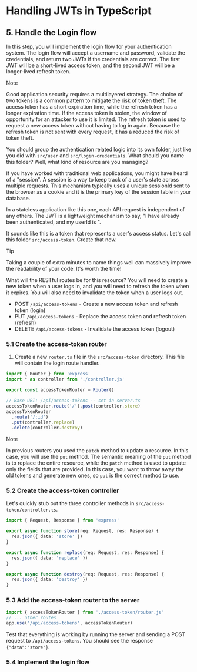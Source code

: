 # Handling JWTs in TypeScript

## 5. Handle the Login flow

In this step, you will implement the login flow for your authentication system. The login flow will accept a username and password, validate the credentials, and return two JWTs if the credentials are correct. The first JWT will be a short-lived access token, and the second JWT will be a longer-lived refresh token.

> [!NOTE]
> Good application security requires a multilayered strategy. The choice of two tokens is a common pattern to mitigate the risk of token theft. The access token has a short expiration time, while the refresh token has a longer expiration time. If the access token is stolen, the window of opportunity for an attacker to use it is limited.
> The refresh token is used to request a new access token without having to log in again. Because the refresh token is not sent with every request, it has a reduced the risk of token theft.

You should group the authentication related logic into its own folder, just like you did with `src/user` and `src/login-credentials`. What should you name this folder? Well, what kind of resource are you managing?

If you have worked with traditional web applications, you might have heard of a "session". A session is a way to keep track of a user's state across multiple requests. This mechanism typically uses a unique sessionId sent to the browser as a cookie and it is the primary key of the session table in your database.

In a stateless application like this one, each API request is independent of any others. The JWT is a lightweight mechanism to say, "I have already been authenticated, and my userId is <uniqueID>".

It sounds like this is a token that represents a user's access status. Let's call this folder `src/access-token`. Create that now.

> [!TIP]
> Taking a couple of extra minutes to name things well can massively improve the readability of your code. It's worth the time!

What will the RESTful routes be for this resource? You will need to create a new token when a user logs in, and you will need to refresh the token when it expires. You will also need to invalidate the token when a user logs out.

- POST `/api/access-tokens` - Create a new access token and refresh token (login)
- PUT `/api/access-tokens` - Replace the access token and refresh token (refresh)
- DELETE `/api/access-tokens` - Invalidate the access token (logout)

### 5.1 Create the access-token router

1. Create a new `router.ts` file in the `src/access-token` directory. This file will contain the login route handler.

```typescript
import { Router } from 'express'
import * as controller from './controller.js'

export const accessTokenRouter = Router()

// Base URI: /api/access-tokens -- set in server.ts
accessTokenRouter.route('/').post(controller.store)
accessTokenRouter
  .route('/:id')
  .put(controller.replace)
  .delete(controller.destroy)
```

> [!NOTE]
> In previous routers you used the `patch` method to update a resource. In this case, you will use the `put` method. The semantic meaning of the `put` method is to replace the entire resource, while the `patch` method is used to update only the fields that are provided. In this case, you want to throw away the old tokens and generate new ones, so `put` is the correct method to use.

### 5.2 Create the access-token controller

Let's quickly stub out the three controller methods in `src/access-token/controller.ts`.

```typescript
import { Request, Response } from 'express'

export async function store(req: Request, res: Response) {
  res.json({ data: 'store' })
}

export async function replace(req: Request, res: Response) {
  res.json({ data: 'replace' })
}

export async function destroy(req: Request, res: Response) {
  res.json({ data: 'destroy' })
}
```

### 5.3 Add the access-token router to the server

```typescript
import { accessTokenRouter } from './access-token/router.js'
// ... other routes
app.use('/api/access-tokens', accessTokenRouter)
```

Test that everything is working by running the server and sending a POST request to `/api/access-tokens`. You should see the response `{"data":"store"}`.

### 5.4 Implement the login flow
